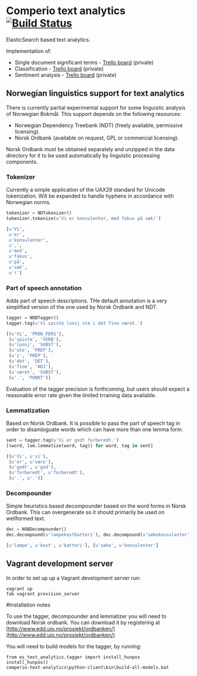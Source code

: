 # Comperio text analytics [![Build Status](https://travis-ci.org/comperiosearch/comperio-text-analytics.svg?branch=master)](https://travis-ci.org/comperiosearch/comperio-text-analytics)

ElasticSearch based text analytics.

Implementation of:

* Single document significant terms - [Trello board](https://trello.com/c/nrO8QIp9) (private)
* Classification - [Trello board](https://trello.com/c/PU7XqsTi) (private)
* Sentiment analysis - [Trello board](https://trello.com/c/C8H5fBcJ) (private)

## Norwegian linguistics support for text analytics

There is currently partial experimental support for some linguistic analysis of Norwegian Bokmål. This
support depends on the following resources:

* Norwegian Dependency Treebank (NDT) (freely available, permissive licensing).
* Norsk Ordbank (available on request, GPL or commercial licensing).

Norsk Ordbank must be obtained separately and unzipped in the data directory for it to be used automatically
by linguistic processing components.

### Tokenizer

Currently a simple application of the UAX29 standard for Unicode tokenization. Will be expanded to handle hyphens
in accordance with Norwegian norms.

```python
tokenizer = NOTokenizer()
tokenizer.tokenize(u'Vi er konsulenter, med fokus på søk!')

[u'Vi',
 u'er',
 u'konsulenter',
 u',',
 u'med',
 u'fokus',
 u'på',
 u'søk',
 u'!']
```

### Part of speech annotation

Adds part of speech descriptions. THe default annotation is a very simplified version of the one used by Norsk Ordbank
and NDT.

```python
tagger = NOBTagger()
tagger.tag(u'Vi spiste lunsj ute i det fine været.')

[(u'Vi', 'PRON_PERS'),
 (u'spiste', 'VERB'),
 (u'lunsj', 'SUBST'),
 (u'ute', 'PREP'),
 (u'i', 'PREP'),
 (u'det', 'DET'),
 (u'fine', 'ADJ'),
 (u'været', 'SUBST'),
 (u'.', 'PUNKT')]
```

Evaluation of the tagger precision is forthcoming, but users should expect a reasonable error rate given the
limited trraining data available.

### Lemmatization

Based on Norsk Ordbank. It is possible to pass the part of speech tag in order to disambiguate words which can
have more than one lemma form.

```python
sent = tagger.tag(u'Vi er godt forberedt.')
[(word, lem.lemmatize(word, tag)) for word, tag in sent]

[(u'Vi', u'vi'),
 (u'er', u'være'),
 (u'godt', u'god'),
 (u'forberedt', u'forberedt'),
 (u'.', u'.')]
```

### Decompounder

Simple heuristics based decompounder based on the word forms in Norsk Ordbank. This can overgenerate so it should
primarily be used on wellformed text.

```python
dec = NOBDecompounder()
dec.decompound(u'lampekostbatteri'), dec.decompound(u'søkekonsulenter')

[u'lampe', u'kost', u'batteri'], [u'søke', u'konsulenter']

```

## Vagrant development server

In order to set up up a Vagrant development server run:

```
vagrant up
fab vagrant provision_server
```


#Installation notes

To use the tagger, decompounder and lemmatizer you will need to download Norsk ordbank.
You can download it by registering at [http://www.edd.uio.no/prosjekt/ordbanken/](http://www.edd.uio.no/prosjekt/ordbanken/)

You will need to build models for the tagger, by running:

    from es_text_analytics.tagger import install_hunpos
    install_hunpos()
    comperio-text-analytics\python-client\bin\build-all-models.bat


